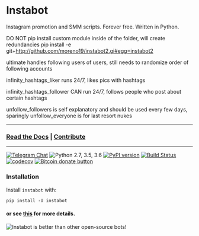 # Instabot

Instagram promotion and SMM scripts.
Forever free. Written in Python.

DO NOT pip install custom module inside of the folder, will create redundancies
pip install -e git+http://github.com/moreno19/instabot2.gi#egg=instabot2

ultimate handles following users of users, still needs to randomize order of following accounts

infinity_hashtags_liker runs 24/7, likes pics with hashtags

infinity_hashtags_follower CAN run 24/7, follows people who post about certain hashtags

unfollow_followers is self explanatory and should be used every few days, sparingly
unfollow_everyone is for last resort nukes




---
### [Read the Docs](https://instagrambot.github.io/docs/) | [Contribute](https://github.com/instagrambot/docs/blob/master/CONTRIBUTING.md)
---

[![Telegram Chat](https://img.shields.io/badge/chat%20on-Telegram-blue.svg)](https://t.me/instabotproject)
![Python 2.7, 3.5, 3.6](https://img.shields.io/badge/python-2.7%2C%203.5%2C%203.6-blue.svg)
[![PyPI version](https://badge.fury.io/py/instabot.svg)](https://badge.fury.io/py/instabot)
[![Build Status](https://travis-ci.org/instagrambot/instabot.svg?branch=master)](https://travis-ci.org/instagrambot/instabot)
[![codecov](https://codecov.io/gh/instagrambot/instabot/branch/master/graph/badge.svg)](https://codecov.io/gh/instagrambot/instabot)
<span class="badge-bitcoin"><a href="https://github.com/instagrambot/instabot/blob/master/.github/DONATE_BITCOIN.md" title="Donate once-off to this project using Bitcoin"><img src="https://img.shields.io/badge/bitcoin-donate-yellow.svg" alt="Bitcoin donate button" /></a></span>

### Installation
Install `instabot` with:
```
pip install -U instabot
```
#### or see [this](https://instagrambot.github.io/docs/en/#installation) for more details.



![Instabot is better than other open-source bots!](https://github.com/instagrambot/docs/blob/master/img/instabot_3_bots.png "Instabot is better than other open-source bots!")
